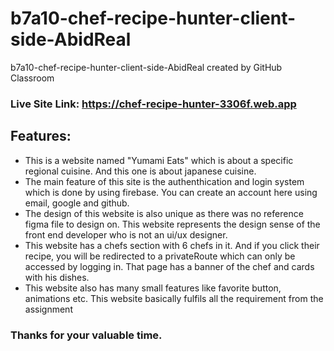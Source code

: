 # b7a10-chef-recipe-hunter-client-side-AbidReal
b7a10-chef-recipe-hunter-client-side-AbidReal created by GitHub Classroom

### Live Site Link: https://chef-recipe-hunter-3306f.web.app
## Features:
* This is a website named "Yumami Eats" which is about a specific regional cuisine. And this one is about japanese cuisine.
* The main feature of this site is the authenthication and login system which is done by using firebase. You can create an account here using email, google and github.
* The design of this website is also unique as there was no reference figma file to design on. This website represents the design sense of the front end developer who is not an ui/ux designer.
* This website has a chefs section with 6 chefs in it. And if you click their recipe, you will be redirected to a privateRoute which can only be accessed by logging in. That page has a banner of the chef and cards with his dishes.
* This website also has many small features like favorite button, animations etc. This website basically fulfils all the requirement from the assignment 
### Thanks for your valuable time.

